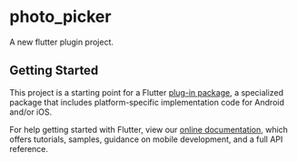 # photo_picker

A new flutter plugin project.

## Getting Started

This project is a starting point for a Flutter
[plug-in package](https://flutter.dev/developing-packages/),
a specialized package that includes platform-specific implementation code for
Android and/or iOS.

For help getting started with Flutter, view our 
[online documentation](https://flutter.dev/docs), which offers tutorials, 
samples, guidance on mobile development, and a full API reference.
